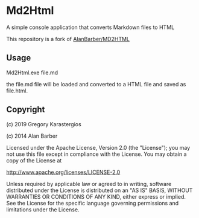Md2Html
=======

A simple console application that converts Markdown files to HTML

This repository is a fork of [AlanBarber/MD2HTML](https://github.com/AlanBarber/MD2HTML)

Usage
-----

Md2Html.exe file.md

the file.md file will be loaded and converted to a HTML file and saved as file.html.

Copyright
-----

(c) 2019 Gregory Karastergios

(c) 2014 Alan Barber

Licensed under the Apache License, Version 2.0 (the "License");
you may not use this file except in compliance with the License.
You may obtain a copy of the License at

http://www.apache.org/licenses/LICENSE-2.0

Unless required by applicable law or agreed to in writing, software
distributed under the License is distributed on an "AS IS" BASIS,
WITHOUT WARRANTIES OR CONDITIONS OF ANY KIND, either express or implied.
See the License for the specific language governing permissions and
limitations under the License.